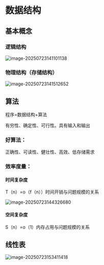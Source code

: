 # 数据结构

## 基本概念

### 逻辑结构

![image-20250723141101138](C:\Users\LZT\AppData\Roaming\Typora\typora-user-images\image-20250723141101138.png)

### 物理结构（存储结构）

![image-20250723141512652](C:\Users\LZT\AppData\Roaming\Typora\typora-user-images\image-20250723141512652.png)

## 算法

程序=数据结构+算法

有穷性、确定性、可行性。具有输入和输出

### 好算法：

正确性、可读性、健壮性、高效、低存储需求

### 效率度量：

#### 时间复杂度

T（n）=o（f（n））时间开销与问题规模的关系

![image-20250723144326680](C:\Users\LZT\AppData\Roaming\Typora\typora-user-images\image-20250723144326680.png)

#### 空间复杂度

S（n）=o（1）内存占用与问题规模的关系

## 线性表

![image-20250723153411418](C:\Users\LZT\AppData\Roaming\Typora\typora-user-images\image-20250723153411418.png)